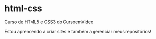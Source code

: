 # html-css
 Curso de HTML5 e CSS3 do CursoemVideo

Estou aprendendo a criar sites e também a gerenciar meus repositórios!